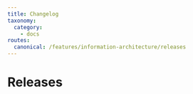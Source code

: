 ```yaml
---
title: Changelog
taxonomy:
  category: 
    - docs
routes:
  canonical: /features/information-architecture/releases
---
```

# Releases

